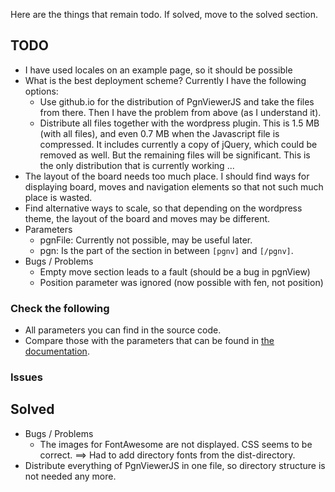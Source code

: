 Here are the things that remain todo. If solved, move to the solved section.

## TODO

* I have used locales on an example page, so it should be possible
* What is the best deployment scheme? Currently I have the following options:
  * Use github.io for the distribution of PgnViewerJS and take the files from there. Then I have the problem from
  above (as I understand it).
  * Distribute all files together with the wordpress plugin. This is 1.5 MB (with all files), and even 0.7 MB
  when the Javascript file is compressed. It includes currently a copy of jQuery, which could be removed as well.
  But the remaining files will be significant. This is the only distribution that is currently working ...
* The layout of the board needs too much place. I should find ways for displaying board, moves and navigation elements
  so that not such much place is wasted.
* Find alternative ways to scale, so that depending on the wordpress theme, the layout of the board and moves may be different.
* Parameters
  * pgnFile: Currently not possible, may be useful later.
  * pgn: Is the part of the section in between `[pgnv]` and `[/pgnv]`.
* Bugs / Problems
  * Empty move section leads to a fault (should be a bug in pgnView)
  * Position parameter was ignored (now possible with fen, not position)
  
  
### Check the following

* All parameters you can find in the source code.
* Compare those with the parameters that can be found in [the documentation](http://mliebelt.github.io/PgnViewerJS/docu/docu.html).
  
### Issues

  
## Solved

* Bugs / Problems
  * The images for FontAwesome are not displayed. CSS seems to be correct. ==> Had to add directory fonts from the dist-directory.
* Distribute everything of PgnViewerJS in one file, so directory structure is not needed any more.  
